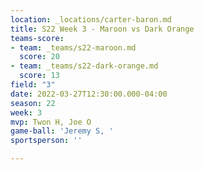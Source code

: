 ```yaml
---
location: _locations/carter-baron.md
title: S22 Week 3 - Maroon vs Dark Orange
teams-score:
- team: _teams/s22-maroon.md
  score: 20
- team: _teams/s22-dark-orange.md
  score: 13
field: "3"
date: 2022-03-27T12:30:00.000-04:00
season: 22
week: 3
mvp: Twon H, Joe O
game-ball: 'Jeremy S, '
sportsperson: ''

---
```

